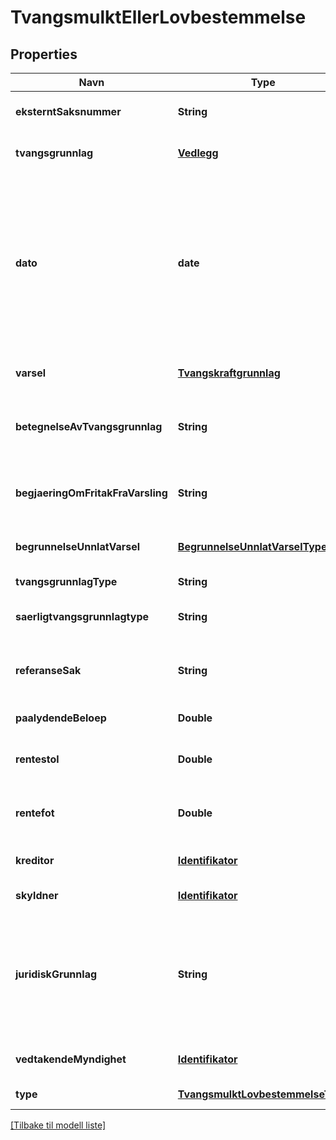 # TvangsmulktEllerLovbestemmelse

## Properties

| Navn                              | Type                                                                  | Beskrivelse                                                                                                                                                                                                                                                                                                                                                          | Notater                      |
|-----------------------------------|-----------------------------------------------------------------------|----------------------------------------------------------------------------------------------------------------------------------------------------------------------------------------------------------------------------------------------------------------------------------------------------------------------------------------------------------------------|------------------------------|
| **eksterntSaksnummer**            | **String**                                                            | Referanse til underlaget for tvangsgrunnlaget                                                                                                                                                                                                                                                                                                                        | [optional] [default to null] |
| **tvangsgrunnlag**                | [**Vedlegg**](Vedlegg.md)                                             |                                                                                                                                                                                                                                                                                                                                                                      | [optional] [default to null] |
| **dato**                          | **date**                                                              | Gir verdier for år, måned og dag. Kodes som en tekststreng etter datoformatering spesifisert i  ISO 8601 (ISO 8601:2004 Data elements and interchange formats -- Information interchange -- Representation of dates and times). Eksempel : 1998-12-21 eller 19981221. ([Begrepsreferanse](https://data.skatteetaten.no/begrep/20b52aed-9fe1-11e5-a9f8-e4115b280940)) | [default to null]            |
| **varsel**                        | [**Tvangskraftgrunnlag**](Tvangskraftgrunnlag.md)                     |                                                                                                                                                                                                                                                                                                                                                                      | [optional] [default to null] |
| **betegnelseAvTvangsgrunnlag**    | **String**                                                            | Vilkårlig lang sekvens av tegn inkludert aksenter og spesielle tegn fra standardiserte tegnsett ([Begrepsreferanse](https://data.skatteetaten.no/begrep/20b52af3-9fe1-11e5-a9f8-e4115b280940))                                                                                                                                                                       | [default to null]            |
| **begjaeringOmFritakFraVarsling** | **String**                                                            | Vilkårlig lang sekvens av tegn inkludert aksenter og spesielle tegn fra standardiserte tegnsett ([Begrepsreferanse](https://data.skatteetaten.no/begrep/20b52af3-9fe1-11e5-a9f8-e4115b280940))                                                                                                                                                                       | [optional] [default to null] |
| **begrunnelseUnnlatVarsel**       | [**BegrunnelseUnnlatVarselType**](BegrunnelseUnnlatVarselType.md)     |                                                                                                                                                                                                                                                                                                                                                                      | [optional] [default to null] |
| **tvangsgrunnlagType**            | **String**                                                            |                                                                                                                                                                                                                                                                                                                                                                      | [default to null]            |
| **saerligtvangsgrunnlagtype**     | **String**                                                            |                                                                                                                                                                                                                                                                                                                                                                      | [optional] [default to null] |
| **referanseSak**                  | **String**                                                            | Vilkårlig lang sekvens av tegn inkludert aksenter og spesielle tegn fra standardiserte tegnsett ([Begrepsreferanse](https://data.skatteetaten.no/begrep/20b52af3-9fe1-11e5-a9f8-e4115b280940))                                                                                                                                                                       | [optional] [default to null] |
| **paalydendeBeloep**              | **Double**                                                            | Beløpet skyldner erkjenner å skylde                                                                                                                                                                                                                                                                                                                                  | [default to null]            |
| **rentestol**                     | **Double**                                                            | tall som er satt sammen av en heltallsdel og en fraksjondel [wikipedia] ([Begrepsreferanse](https://data.skatteetaten.no/begrep/20b52aef-9fe1-11e5-a9f8-e4115b280940))                                                                                                                                                                                               | [optional] [default to null] |
| **rentefot**                      | **Double**                                                            | tall som er satt sammen av en heltallsdel og en fraksjondel [wikipedia] ([Begrepsreferanse](https://data.skatteetaten.no/begrep/20b52aef-9fe1-11e5-a9f8-e4115b280940))                                                                                                                                                                                               | [optional] [default to null] |
| **kreditor**                      | [**Identifikator**](Identifikator.md)                                 |                                                                                                                                                                                                                                                                                                                                                                      | [optional] [default to null] |
| **skyldner**                      | [**Identifikator**](Identifikator.md)                                 |                                                                                                                                                                                                                                                                                                                                                                      | [default to null]            |
| **juridiskGrunnlag**              | **String**                                                            | Tvangsmulkt må følge av lov eller forskrift, det bør være mulig å angi grunnlaget.Bestemmelsen gjør krav som etter særskilt lovbestemmelse er tvangsgrunnlag til tvangsgrunnlag, det bør være mulig å oppgi grunnlaget.                                                                                                                                              | [optional] [default to null] |
| **vedtakendeMyndighet**           | [**Identifikator**](Identifikator.md)                                 |                                                                                                                                                                                                                                                                                                                                                                      | [optional] [default to null] |
| **type**                          | [**TvangsmulktLovbestemmelseType**](TvangsmulktLovbestemmelseType.md) |                                                                                                                                                                                                                                                                                                                                                                      | [default to null]            |

[[Tilbake til modell liste]](../index.md)

